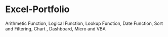 # Excel-Portfolio
Arithmetic Function, Logical Function, Lookup Function, Date Function, Sort and Filtering, Chart , Dashboard, Micro and VBA
